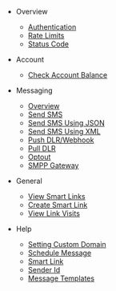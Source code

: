 - Overview
  - [Authentication](/docs/{{version}})
  - [Rate Limits](/docs/{{version}}#rate-limits)
  - [Status Code](/docs/{{version}}#http-status-codes)

- Account
  - [Check Account Balance](/docs/{{version}}/balance)

- Messaging
  - [Overview](/docs/{{version}}/sms-overview)
  - [Send SMS](/docs/{{version}}/send-sms)
  - [Send SMS Using JSON](/docs/{{version}}/send-sms-json)
  - [Send SMS Using XML](/docs/{{version}}/send-sms-xml)
  - [Push DLR/Webhook](/docs/{{version}}/sms-push-dlr)
  - [Pull DLR](/docs/{{version}}/sms-pull-dlr)
  - [Optout](/docs/{{version}}/optout)
  - [SMPP Gateway](/docs/{{version}}/smpp-gateway)
  
- General
  - [View Smart Links](/docs/{{version}}/links)
  - [Create Smart Link](/docs/{{version}}/link-create)
  - [View Link Visits](/docs/{{version}}/link-visits)

- Help
  - [Setting Custom Domain](/docs/{{version}}/branding)
  - [Schedule Message](/docs/{{version}}/schedule)
  - [Smart Link](/docs/{{version}}/smart-link)
  - [Sender Id](/docs/{{version}}/sender)
  - [Message Templates](/docs/{{version}}/templates)